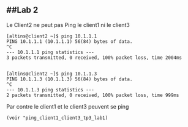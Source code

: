 ##Lab 2
--------


Le Client2 ne peut pas Ping le client1 ni le client3

	[altins@client2 ~]$ ping 10.1.1.1
	PING 10.1.1.1 (10.1.1.1) 56(84) bytes of data.
	^C
	--- 10.1.1.1 ping statistics ---
	3 packets transmitted, 0 received, 100% packet loss, time 2004ms


	[altins@client2 ~]$ ping 10.1.1.3
	PING 10.1.1.3 (10.1.1.3) 56(84) bytes of data.
	^C
	--- 10.1.1.3 ping statistics ---
	2 packets transmitted, 0 received, 100% packet loss, time 999ms



Par contre le client1 et le client3 peuvent se ping

	(voir "ping_client1_client3_tp3_lab1)